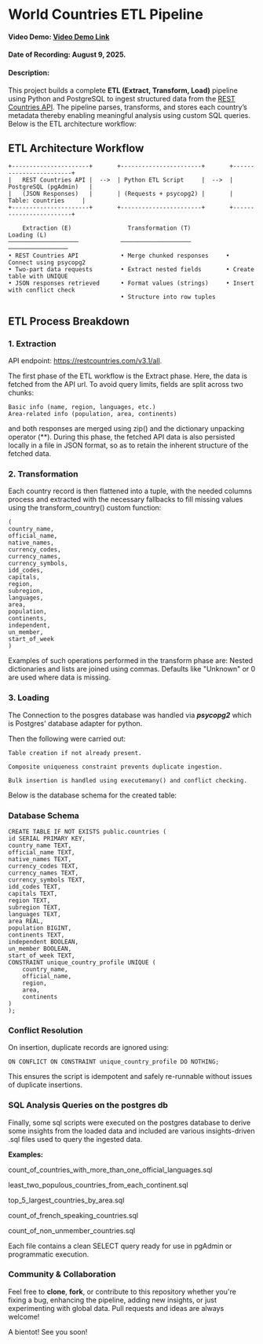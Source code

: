# World Countries ETL Pipeline
#### Video Demo:  [Video Demo Link](<https://youtu.be/X2B00p8TXl8>)
#### Date of Recording: August 9, 2025.

#### Description:
This project builds a complete **ETL (Extract, Transform, Load)** pipeline using Python and PostgreSQL to ingest structured data from the [REST Countries API](https://restcountries.com). The pipeline parses, transforms, and stores each country’s metadata thereby enabling meaningful analysis using custom SQL queries. Below is the ETL architecture workflow:


## ETL Architecture Workflow

```
+----------------------+       +-----------------------+       +------------------------+
|   REST Countries API |  -->  | Python ETL Script     |  -->  | PostgreSQL (pgAdmin)   |
|   (JSON Responses)   |       | (Requests + psycopg2) |       |   Table: countries     |
+----------------------+       +-----------------------+       +------------------------+

    Extraction (E)                Transformation (T)                  Loading (L)    
────────────────────            ────────────────────                ─────────────────
• REST Countries API            • Merge chunked responses     • Connect using psycopg2 
• Two-part data requests        • Extract nested fields       • Create table with UNIQUE
• JSON responses retrieved      • Format values (strings)     • Insert with conflict check
                                • Structure into row tuples
```


## ETL Process Breakdown
### 1. Extraction
API endpoint: https://restcountries.com/v3.1/all.

The first phase of the ETL workflow is the Extract phase. Here, the data is fetched from the API url.
To avoid query limits, fields are split across two chunks:
```
Basic info (name, region, languages, etc.)
Area-related info (population, area, continents)
```

and both responses are merged using zip() and the dictionary unpacking operator (**).
During this phase, the fetched API data is also persisted locally in a file in JSON format, so as to retain the inherent structure of the fetched data.

### 2. Transformation
Each country record is then flattened into a tuple, with the needed columns process and extracted with the necessary fallbacks to fill missing values using the transform_country() custom function:
```
(
country_name,
official_name,
native_names,
currency_codes,
currency_names,
currency_symbols,
idd_codes,
capitals,
region,
subregion,
languages,
area,
population,
continents,
independent,
un_member,
start_of_week
)
```
Examples of such operations performed in the transform phase are:
Nested dictionaries and lists are joined using commas.
Defaults like "Unknown" or 0 are used where data is missing.

### 3. Loading
The Connection to the posgres database was handled via ***psycopg2*** which is Postgres' database adapter for python.

Then the following were carried out:
```
Table creation if not already present.

Composite uniqueness constraint prevents duplicate ingestion.

Bulk insertion is handled using executemany() and conflict checking.
```

Below is the database schema for the created table:
### Database Schema
```
CREATE TABLE IF NOT EXISTS public.countries (
id SERIAL PRIMARY KEY,
country_name TEXT,
official_name TEXT,
native_names TEXT,
currency_codes TEXT,
currency_names TEXT,
currency_symbols TEXT,
idd_codes TEXT,
capitals TEXT,
region TEXT,
subregion TEXT,
languages TEXT,
area REAL,
population BIGINT,
continents TEXT,
independent BOOLEAN,
un_member BOOLEAN,
start_of_week TEXT,
CONSTRAINT unique_country_profile UNIQUE (
    country_name,
    official_name,
    region,
    area,
    continents
)
);
```

### Conflict Resolution
On insertion, duplicate records are ignored using:
```
ON CONFLICT ON CONSTRAINT unique_country_profile DO NOTHING;
```
This ensures the script is idempotent and safely re-runnable without issues of duplicate insertions.

### SQL Analysis Queries on the postgres db
Finally, some sql scripts were executed on the postgres database to derive some insights from the loaded data and included are various insights-driven .sql files used to query the ingested data.

**Examples:**

count_of_countries_with_more_than_one_official_languages.sql

least_two_populous_countries_from_each_continent.sql

top_5_largest_countries_by_area.sql

count_of_french_speaking_countries.sql

count_of_non_unmember_countries.sql

Each file contains a clean SELECT query ready for use in pgAdmin or programmatic execution.

### Community & Collaboration
Feel free to **clone**, **fork**, or contribute to this repository whether you're fixing a bug, enhancing the pipeline, adding new insights, or just experimenting with global data. Pull requests and ideas are always welcome!

A bientot! See you soon!
